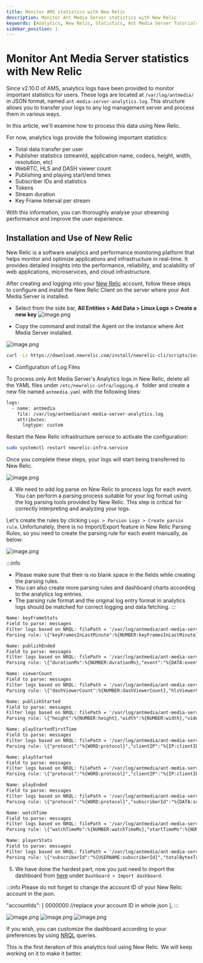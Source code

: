 ```yaml
---
title: Monitor AMS statistics with New Relic
description: Monitor Ant Media Server statistics with New Relic
keywords: [Analytics, New Relic, Statistics, Ant Media Server Tutorials]
sidebar_position: 1
---
```


# Monitor Ant Media Server statistics with New Relic

Since v2.10.0 of AMS, analytics logs have been provided to monitor important statistics for users. These logs are located at `/var/log/antmedia/` in JSON format, named `ant-media-server-analytics.log`. This structure allows you to transfer your logs to any log management server and process them in various ways. 

In this article, we'll examine how to process this data using New Relic. 

For now, analytics logs provide the following important statistics:

* Total data transfer per user
* Publisher statistics (streamId, application name, codecs, height, width, resolution, etc)
* WebRTC, HLS and DASH viewer count
* Publishing and playing start/end times
* Subscriber IDs and statistics
* Tokens
* Stream duration
* Key Frame Interval per stream

With this information, you can thoroughly analyse your streaming performance and improve the user experience.

## Installation and Use of New Relic

New Relic is a software analytics and performance monitoring platform that helps monitor and optimize applications and infrastructure in real-time. It provides detailed insights into the performance, reliability, and scalability of web applications, microservices, and cloud infrastructure.

After creating and logging into your [New Relic](https://newrelic.com/) account, follow these steps to configure and install the New Relic Client on the server where your Ant Media Server is installed.

- Select from the side bar, **All Entities > Add Data > Linux Logs > Create a new key**
 ![image.png](@site/static/img/analytics/antmedia-analytics-new-relic-1.png)

- Copy the command and install the Agent on the instance where Ant Media Server installed.

![image.png](@site/static/img/analytics/antmedia-analytics-new-relic-2.png)

 ```bash
curl -Ls https://download.newrelic.com/install/newrelic-cli/scripts/install.sh | bash && sudo NEW_RELIC_API_KEY=NRAK-************YI91R NEW_RELIC_ACCOUNT_ID=44799 NEW_RELIC_REGION=EU /usr/local/bin/newrelic install -y
```

- Configuration of Log Files

To process only Ant Media Server's Analytics logs in New Relic, delete all the YAML files under `/etc/newrelic-infra/logging.d ` folder and create a new file named `antmedia.yaml` with the following lines:

```bash
logs:
  - name: antmedia
    file: /var/log/antmedia/ant-media-server-analytics.log
    attributes:
      logtype: custom
```

Restart the New Relic infrastructure service to activate the configuration:

```bash
sudo systemctl restart newrelic-infra.service
```

Once you complete these steps, your logs will start being transferred to New Relic.

![image.png](@site/static/img/analytics/antmedia-analytics-new-relic-3.png)


4. We need to add log parse on New Relic to process logs for each event. You can perform a parsing process suitable for your log format using the log parsing tools provided by New Relic. This step is critical for correctly interpreting and analyzing your logs.

Let's create the rules by clicking `Logs > Parsion Logs > Create parsin rule`. Unfortunately, there is no Import/Export feature in New Relic Parsing Rules, so you need to create the parsing rule for each event manually, as below:

![image.png](@site/static/img/analytics/antmedia-analytics-new-relic-4.png)

:::info
- Please make sure that their is no blank space in the fields while creating the parsing rules.
- You can also create more parsing rules and dashboard charts according to the analytics log entries.
- The parsing rule format and the original log entry format in analytics logs should be matched for correct logging and data fetching.
:::

```html
Name: keyFrameStats
Field to parse: messages
Filter logs based on NRQL: filePath = '/var/log/antmedia/ant-media-server-analytics.log'
Parsing rule: \{"keyFramesInLastMinute":%{NUMBER:keyFramesInLastMinute},"keyFrameIntervalMs":%{NUMBER:keyFrameIntervalMs},"event":"%{DATA:event}","timeMs":%{NUMBER:timeMs},"app":"%{DATA:app}","streamId":"%{DATA:streamId}","logSource":"%{DATA:logSource}"\}

Name: publishEnded
Field to parse: messages
Filter logs based on NRQL: filePath = '/var/log/antmedia/ant-media-server-analytics.log'
Parsing rule: \{"durationMs":%{NUMBER:durationMs},"event":"%{DATA:event}","timeMs":%{NUMBER:timeMs},"app":"%{DATA:app}","streamId":"%{DATA:streamId}","logSource":"%{DATA:logSource}"\}

Name: viewerCount
Field to parse: messages
Filter logs based on NRQL: filePath = '/var/log/antmedia/ant-media-server-analytics.log'
Parsing rule: \{"dashViewerCount":%{NUMBER:dashViewerCount},"hlsViewerCount":%{NUMBER:hlsViewerCount},"webRTCViewerCount":%{NUMBER:webRTCViewerCount},"event":"%{DATA:event}","timeMs":%{NUMBER:timeMs},"app":"%{DATA:app}","streamId":"%{DATA:streamId}","logSource":"%{DATA:logSource}"\}

Name: publishStarted
Field to parse: messages
Filter logs based on NRQL: filePath = '/var/log/antmedia/ant-media-server-analytics.log'
Parsing rule: \{"height":%{NUMBER:height},"width":%{NUMBER:width},"videoCodec":"%{DATA:videoCodec}","audioCodec":"%{DATA:audioCodec}","protocol":"%{WORD:protocol}","event":"%{DATA:event}","timeMs":%{NUMBER:timeMs},"app":"%{DATA:app}","streamId":"%{DATA:streamId}","logSource":"%{DATA:logSource}"\}

Name: playStartedFirstTime
Field to parse: messages
Filter logs based on NRQL: filePath = '/var/log/antmedia/ant-media-server-analytics.log'
Parsing rule: \{"protocol":"%{WORD:protocol}","clientIP":"%{IP:clientIP}","subscriberId":"%{DATA:subscriberId}","event":"%{DATA:event}","timeMs":%{NUMBER:timeMs},"app":"%{DATA:app}","streamId":"%{DATA:streamId}","logSource":"%{DATA:logSource}"\}

Name: playStarted
Field to parse: messages
Filter logs based on NRQL: filePath = '/var/log/antmedia/ant-media-server-analytics.log'
Parsing rule: \{"protocol":"%{WORD:protocol}","clientIP":"%{IP:clientIP}","subscriberId":"%{DATA:subscriberId}","event":"%{DATA:event}","timeMs":%{NUMBER:timeMs},"app":"%{DATA:app}","streamId":"%{DATA:streamId}","logSource":"%{DATA:logSource}"\}

Name: playEnded
Field to parse: messages
Filter logs based on NRQL: filePath = '/var/log/antmedia/ant-media-server-analytics.log'
Parsing rule: \{"protocol":"%{WORD:protocol}","subscriberId":"%{DATA:subscriberId}","event":"%{DATA:event}","timeMs":%{NUMBER:timeMs},"app":"%{DATA:app}","streamId":"%{DATA:streamId}","logSource":"%{DATA:logSource}"\}

Name: watchTime
Field to parse: messages
Filter logs based on NRQL: filePath = '/var/log/antmedia/ant-media-server-analytics.log'
Parsing rule: \{"watchTimeMs":%{NUMBER:watchTimeMs},"startTimeMs":%{NUMBER:startTimeMs},"protocol":"%{WORD:protocol}","clientIP":"%{IP:clientIP}","subscriberId":"%{DATA:subscriberId}","event":"%{DATA:event}","timeMs":%{NUMBER:timeMs},"app":"%{DATA:app}","streamId":"%{DATA:streamId}","logSource":"%{DATA:logSource}"\}

Name: playerStats
Field to parse: messages
Filter logs based on NRQL: filePath = '/var/log/antmedia/ant-media-server-analytics.log'
Parsing rule: \{"subscriberId":"%{USERNAME:subscriberId}","totalBytesTransferred":%{INT:totalBytesTransferred},"byteTransferred":%{INT:byteTransferred},"event":"%{WORD:event}","timeMs":%{NUMBER:timeMs},"app":"%{WORD:app}","streamId":"%{USERNAME:streamId}","logSource":"%{WORD:logSource}"\}
```

5. We have done the hardest part, now you just need to import the dashboard from [here](https://raw.githubusercontent.com/ant-media/Scripts/master/monitor/ams-new-relic-dashboard.json) under `Dashboard > Import dashboard`. 

:::info
Please do not forget to change the account ID of your New Relic account in the json.

 "accountIds": [
                  0000000  //replace your account ID in whole json
                ],
 :::

![image.png](@site/static/img/analytics/antmedia-analytics-new-relic-5.png)
![image.png](@site/static/img/analytics/antmedia-analytics-new-relic-6.png)
![image.png](@site/static/img/analytics/antmedia-analytics-new-relic-7.png)


If you wish, you can customize the dashboard according to your preferences by using [NRQL](https://docs.newrelic.com/docs/nrql/get-started/introduction-nrql-new-relics-query-language/) queries.

This is the first iteration of this analytics tool using New Relic. We will keep working on it to make it better.
